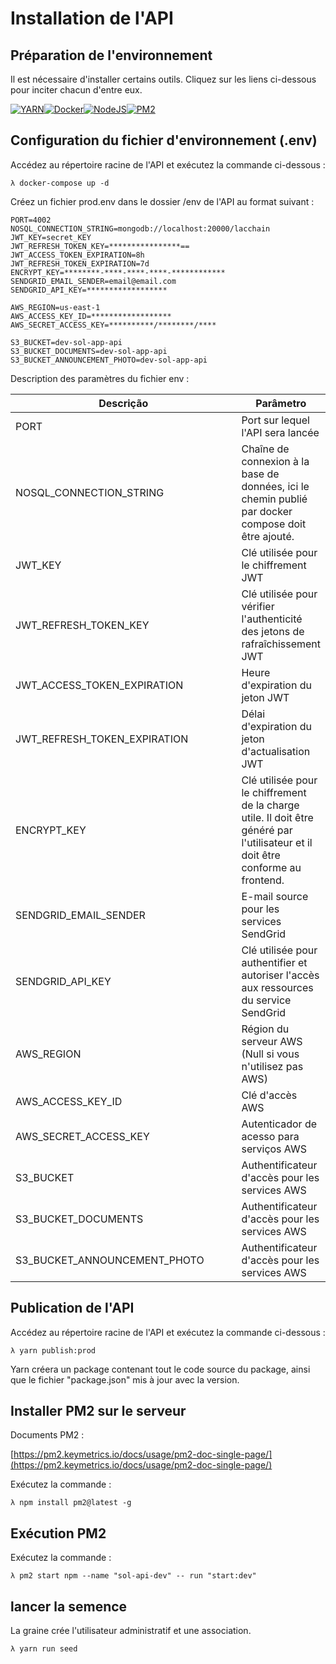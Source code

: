 # Installation de l'API

## Préparation de l'environnement

&#x20;Il est nécessaire d'installer certains outils. Cliquez sur les liens ci-dessous pour inciter chacun d'entre eux.

[![YARN](https://img.shields.io/badge/Yarn-2C8EBB.svg?style=for-the-badge\&logo=Yarn\&logoColor=white)](https://yarnpkg.com/cli/install)[![Docker](https://img.shields.io/badge/docker-%230db7ed.svg?style=for-the-badge\&logo=docker\&logoColor=white)](https://docs.docker.com/compose/install/#install-compose)[![NodeJS](https://img.shields.io/badge/node.js-%2343853D.svg?style=for-the-badge\&logo=node.js\&logoColor=white)](https://nodejs.org/en/)[![PM2](https://img.shields.io/badge/PM2-2B037A.svg?style=for-the-badge\&logo=PM2\&logoColor=white)](https://www.npmjs.com/package/pm2)

## Configuration du fichier d'environnement (.env)&#x20;

Accédez au répertoire racine de l'API et exécutez la commande ci-dessous :

```
λ docker-compose up -d
```

Créez un fichier prod.env dans le dossier /env de l'API au format suivant :

```
PORT=4002
NOSQL_CONNECTION_STRING=mongodb://localhost:20000/lacchain
JWT_KEY=secret_KEY
JWT_REFRESH_TOKEN_KEY=****************==
JWT_ACCESS_TOKEN_EXPIRATION=8h
JWT_REFRESH_TOKEN_EXPIRATION=7d
ENCRYPT_KEY=********-****-****-****-************
SENDGRID_EMAIL_SENDER=email@email.com
SENDGRID_API_KEY=******************

AWS_REGION=us-east-1
AWS_ACCESS_KEY_ID=******************
AWS_SECRET_ACCESS_KEY=**********/********/****

S3_BUCKET=dev-sol-app-api
S3_BUCKET_DOCUMENTS=dev-sol-app-api
S3_BUCKET_ANNOUNCEMENT_PHOTO=dev-sol-app-api                                    
```

Description des paramètres du fichier env :

<table><thead><tr><th width="378">Descrição</th><th>Parâmetro</th></tr></thead><tbody><tr><td>PORT</td><td>Port sur lequel l'API sera lancée</td></tr><tr><td>NOSQL_CONNECTION_STRING</td><td>Chaîne de connexion à la base de données, ici le chemin publié par docker compose doit être ajouté.</td></tr><tr><td>JWT_KEY</td><td>Clé utilisée pour le chiffrement JWT</td></tr><tr><td>JWT_REFRESH_TOKEN_KEY</td><td>Clé utilisée pour vérifier l'authenticité des jetons de rafraîchissement JWT</td></tr><tr><td>JWT_ACCESS_TOKEN_EXPIRATION</td><td>Heure d'expiration du jeton JWT</td></tr><tr><td>JWT_REFRESH_TOKEN_EXPIRATION</td><td>Délai d'expiration du jeton d'actualisation JWT</td></tr><tr><td>ENCRYPT_KEY</td><td>Clé utilisée pour le chiffrement de la charge utile. Il doit être généré par l'utilisateur et il doit être conforme au frontend.</td></tr><tr><td>SENDGRID_EMAIL_SENDER</td><td>E-mail source pour les services SendGrid</td></tr><tr><td>SENDGRID_API_KEY</td><td>Clé utilisée pour authentifier et autoriser l'accès aux ressources du service SendGrid</td></tr><tr><td>AWS_REGION</td><td>Région du serveur AWS (Null si vous n'utilisez pas AWS)</td></tr><tr><td>AWS_ACCESS_KEY_ID</td><td>Clé d'accès AWS</td></tr><tr><td>AWS_SECRET_ACCESS_KEY</td><td>Autenticador de acesso para serviços AWS</td></tr><tr><td>S3_BUCKET</td><td>Authentificateur d'accès pour les services AWS</td></tr><tr><td>S3_BUCKET_DOCUMENTS</td><td>Authentificateur d'accès pour les services AWS</td></tr><tr><td>S3_BUCKET_ANNOUNCEMENT_PHOTO</td><td>Authentificateur d'accès pour les services AWS</td></tr></tbody></table>

## Publication de l'API&#x20;

Accédez au répertoire racine de l'API et exécutez la commande ci-dessous :

```
λ yarn publish:prod
```

Yarn créera un package contenant tout le code source du package, ainsi que le fichier "package.json" mis à jour avec la version.

## &#x20;Installer PM2 sur le serveur&#x20;

Documents PM2 :

[https://pm2.keymetrics.io/docs/usage/pm2-doc-single-page/](https://pm2.keymetrics.io/docs/usage/pm2-doc-single-page/)

Exécutez la commande :

```
λ npm install pm2@latest -g
```

## Exécution PM2

Exécutez la commande :

```
λ pm2 start npm --name "sol-api-dev" -- run "start:dev"
```

## lancer la semence&#x20;

La graine crée l'utilisateur administratif et une association.

```
λ yarn run seed
```
